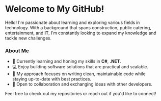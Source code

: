 # Welcome to My GitHub!

Hello! I'm passionate about learning and exploring various fields in technology. With a background that spans construction, public catering, entertainment, and IT, I'm constantly looking to expand my knowledge and tackle new challenges.

### About Me
- 🌱 Currently learning and honing my skills in **C#**, **.NET**.
- 💻 Enjoy building software solutions that are practical and scalable.
- 🎯 My approach focuses on writing clean, maintainable code while staying up-to-date with best practices.
- 👥 Open to collaboration and exchanging ideas with other developers.

Feel free to check out my repositories or reach out if you'd like to connect!

